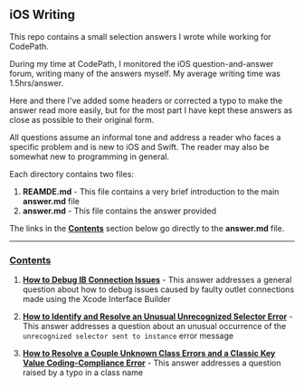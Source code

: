 ## iOS Writing

This repo contains a small selection answers I wrote while working for CodePath.  

During my time at CodePath, I monitored the iOS question-and-answer forum, writing many of the answers myself.  My average writing time was 1.5hrs/answer.

Here and there I've added some headers or corrected a typo to make the answer read more easily, but for the most part I have kept these answers as close as possible to their original form.

All questions assume an informal tone and address a reader who faces a
specific problem and is new to iOS and Swift.  The reader may also be
 somewhat new to programming in general.

Each directory contains two files:

1. **REAMDE.md** - This file contains a very brief introduction to the main
 **answer.md** file
2. **answer.md** - This file contains the answer provided

The links in the **[Contents](#contents)** section below go directly to the
 **answer.md** file.

---
### [Contents](#contents)


 1. **[How to Debug IB Connection Issues](https://github.com/hlpostman/ios_student_forum_writing_samples/blob/master/How%20to%20Debug%20IB%20Connection%20Issues/answer.md)** - This
  answer addresses a general question about how to debug issues caused
  by faulty outlet connections made using the Xcode Interface Builder

 2. **[How to Identify and Resolve an Unusual Unrecognized Selector
  Error](https://github.com/hlpostman/ios_student_forum_writing_samples/blob/master/How%20to%20Identify%20and%20Resolve%20an%20Unusual%20Unrecognized%20Selector%20Error/answer.md)**  - This answer addresses a question about an unusual occurrence
   of the `unrecognized selector sent to instance` error message

 3. **[How to Resolve a Couple Unknown Class Errors and a Classic Key
  Value Coding-Compliance Error](https://github.com/hlpostman/ios_student_forum_writing_samples/blob/master/How%20to%20Resolve%20a%20Couple%20Unknown%20Class%20Errors%20and%20a%20Classic%20Key%20Value%20Coding-Compliant%20Error/answer.md)** -
  This answer addresses a question raised
  by a typo in a class name
